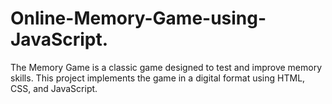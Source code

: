 # Online-Memory-Game-using-JavaScript.
The Memory Game is a classic game designed to test and improve memory skills. This project implements the game in a digital format using HTML, CSS, and JavaScript.
